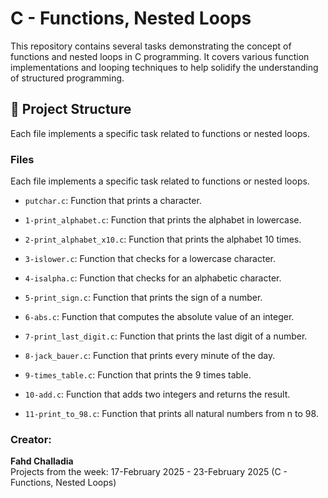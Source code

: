 # C - Functions, Nested Loops

This repository contains several tasks demonstrating the concept of functions and nested loops in C programming. It covers various function implementations and looping techniques to help solidify the understanding of structured programming.

## 📁 Project Structure

Each file implements a specific task related to functions or nested loops.

### Files

Each file implements a specific task related to functions or nested loops.

- `putchar.c`: 
  Function that prints a character.

- `1-print_alphabet.c`: 
  Function that prints the alphabet in lowercase.

- `2-print_alphabet_x10.c`: 
  Function that prints the alphabet 10 times.

- `3-islower.c`: 
  Function that checks for a lowercase character.

- `4-isalpha.c`: 
  Function that checks for an alphabetic character.

- `5-print_sign.c`: 
  Function that prints the sign of a number.

- `6-abs.c`: 
  Function that computes the absolute value of an integer.

- `7-print_last_digit.c`: 
  Function that prints the last digit of a number.

- `8-jack_bauer.c`: 
  Function that prints every minute of the day.

- `9-times_table.c`: 
  Function that prints the 9 times table.

- `10-add.c`: 
  Function that adds two integers and returns the result.

- `11-print_to_98.c`: 
  Function that prints all natural numbers from n to 98.

### Creator:

**Fahd Challadia**  
Projects from the week: 17-February 2025 - 23-February 2025 (C - Functions, Nested Loops)
